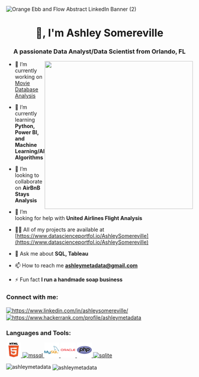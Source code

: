 
![Orange Ebb and Flow Abstract LinkedIn Banner (2)](https://github.com/AshleyMetaData/ashleymetadata/assets/143841434/fda52dbd-ceed-4a5d-b62b-a0ecebb8faef)

<h1 align="center">👋, I'm Ashley Somereville</h1>
<h3 align="center">A passionate Data Analyst/Data Scientist from Orlando, FL</h3>
<img src="https://github.com/AshleyMetaData/ashleymetadata/assets/143841434/09f40e27-731d-46a8-b694-621786ee1a04" align="right" width="400" height="400">



- 🔭 I’m currently working on [Movie Database Analysis](https://www.datascienceportfol.io/AshleySomereville)

- 🌱 I’m currently learning **Python, Power BI, and Machine Learning/AI Algorithms**

- 👯 I’m looking to collaborate on **AirBnB Stays Analysis**

- 🤝 I’m looking for help with **United Airlines Flight Analysis**

- 👨‍💻 All of my projects are available at [https://www.datascienceportfol.io/AshleySomereville](https://www.datascienceportfol.io/AshleySomereville)

- 💬 Ask me about **SQL, Tableau**

- 📫 How to reach me **ashleymetadata@gmail.com**

- ⚡ Fun fact **I run a handmade soap business**



<h3 align="left">Connect with me:</h3>
<p align="left">
<a href="https://linkedin.com/in/https://www.linkedin.com/in/ashleysomereville/" target="blank"><img align="center" src="https://raw.githubusercontent.com/rahuldkjain/github-profile-readme-generator/master/src/images/icons/Social/linked-in-alt.svg" alt="https://www.linkedin.com/in/ashleysomereville/" height="30" width="40" /></a>
<a href="https://www.hackerrank.com/https://www.hackerrank.com/profile/ashleymetadata" target="blank"><img align="center" src="https://raw.githubusercontent.com/rahuldkjain/github-profile-readme-generator/master/src/images/icons/Social/hackerrank.svg" alt="https://www.hackerrank.com/profile/ashleymetadata" height="30" width="40" /></a>
</p>

<h3 align="left">Languages and Tools:</h3>
<p align="left"> <a href="https://www.w3.org/html/" target="_blank" rel="noreferrer"> <img src="https://raw.githubusercontent.com/devicons/devicon/master/icons/html5/html5-original-wordmark.svg" alt="html5" width="40" height="40"/> </a> <a href="https://www.microsoft.com/en-us/sql-server" target="_blank" rel="noreferrer"> <img src="https://www.svgrepo.com/show/303229/microsoft-sql-server-logo.svg" alt="mssql" width="40" height="40"/> </a> <a href="https://www.mysql.com/" target="_blank" rel="noreferrer"> <img src="https://raw.githubusercontent.com/devicons/devicon/master/icons/mysql/mysql-original-wordmark.svg" alt="mysql" width="40" height="40"/> </a> <a href="https://www.oracle.com/" target="_blank" rel="noreferrer"> <img src="https://raw.githubusercontent.com/devicons/devicon/master/icons/oracle/oracle-original.svg" alt="oracle" width="40" height="40"/> </a> <a href="https://www.php.net" target="_blank" rel="noreferrer"> <img src="https://raw.githubusercontent.com/devicons/devicon/master/icons/php/php-original.svg" alt="php" width="40" height="40"/> </a> <a href="https://www.sqlite.org/" target="_blank" rel="noreferrer"> <img src="https://www.vectorlogo.zone/logos/sqlite/sqlite-icon.svg" alt="sqlite" width="40" height="40"/> </a> </p>
<p><img align="left" src="https://github-readme-stats.vercel.app/api/top-langs?username=ashleymetadata&show_icons=true&locale=en&layout=compact" alt="ashleymetadata" /></p>
<p>&nbsp;<img align="center" src="https://github-readme-stats.vercel.app/api?username=ashleymetadata&show_icons=true&locale=en" alt="ashleymetadata" /></p>
